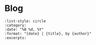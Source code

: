 # Blog

```{postlist}
:list-style: circle
:category:
:date: "%B %d, %Y"
:format: "{date} | {title}, by {author}"
:excerpts:
```
